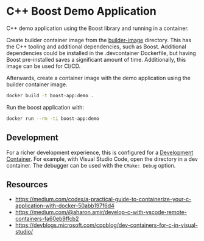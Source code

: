 # C++ Boost Demo Application

C++ demo application using the Boost library and running in a container.

Create builder container image from the [builder-image](./builder-image/)
directory.  This has the C++ tooling and additional dependencies, such as Boost.
Additional dependencies could be installed in the .devcontainer Dockerfile, but
having Boost pre-installed saves a significant amount of time.  Additionally,
this image can be used for CI/CD.

Afterwards, create a container image with the demo application using the builder
container image.

```sh
docker build -t boost-app:demo .
```

Run the boost application with:

```sh
docker run --rm -ti boost-app:demo
```

## Development

For a richer development experience, this is configured for a [Development
Container](https://containers.dev/).  For example, with Visual Studio Code, open
the directory in a dev container.  The debugger can be used with the `CMake:
Debug` option.

## Resources

- <https://medium.com/codex/a-practical-guide-to-containerize-your-c-application-with-docker-50abb197f6d4>
- <https://medium.com/@aharon.amir/develop-c-with-vscode-remote-containers-fa60eb9ffcb2>
- <https://devblogs.microsoft.com/cppblog/dev-containers-for-c-in-visual-studio/>
